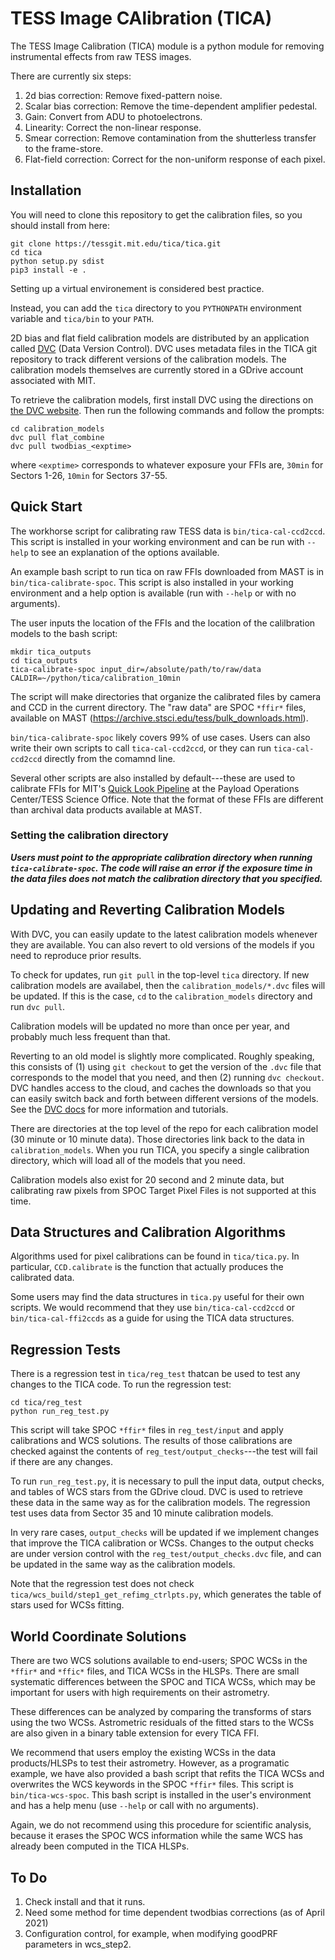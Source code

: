 # TESS Image CAlibration (TICA)

The TESS Image Calibration (TICA) module is a python module for removing instrumental effects from raw TESS images.

There are currently six steps:

 1. 2d bias correction: Remove fixed-pattern noise.
 2. Scalar bias correction: Remove the time-dependent amplifier pedestal.
 3. Gain: Convert from ADU to photoelectrons.
 4. Linearity: Correct the non-linear response.
 5. Smear correction:  Remove contamination from the shutterless transfer to the frame-store.
 6. Flat-field correction: Correct for the non-uniform response of each pixel.


## Installation

You will need to clone this repository to get the calibration files, so you should install from here:

  ```
  git clone https://tessgit.mit.edu/tica/tica.git
  cd tica
  python setup.py sdist
  pip3 install -e .
  ```

Setting up a virtual environement is considered best practice.

Instead, you can  add the `tica` directory to you `PYTHONPATH` environment variable and `tica/bin` to your `PATH`.

2D bias and flat field calibration models are distributed by an application called [DVC](https://www.dvc.org) (Data Version Control).  DVC uses metadata files in the TICA git repository to track different versions of the calibration models.  The calibration models themselves are currently stored in a GDrive account associated with MIT.  

To retrieve the calibration models, first install DVC using the directions on [the DVC website](https://dvc.org/doc/install).  Then run the following commands and follow the prompts:

```
cd calibration_models
dvc pull flat_combine
dvc pull twodbias_<exptime>
```

where `<exptime>` corresponds to whatever exposure your FFIs are, `30min` for Sectors 1-26, `10min` for Sectors 37-55.

## Quick Start

The workhorse script for calibrating raw TESS data is `bin/tica-cal-ccd2ccd`.  This script is installed in your working environment and can be run with `--help` to  see an explanation of the options available.  

An example bash script to run tica on raw FFIs downloaded from MAST is in `bin/tica-calibrate-spoc`.  This script is also installed in your working environment and a help option is  available (run with `--help` or with no arguments). 

The user inputs the location of the FFIs and the location of the calilbration models to the bash script:

```
mkdir tica_outputs
cd tica_outputs
tica-calibrate-spoc input_dir=/absolute/path/to/raw/data CALDIR=~/python/tica/calibration_10min
```

The script will make directories that organize the calibrated files by camera and CCD in the current directory.  The "raw data" are SPOC `*ffir*` files, available on MAST (https://archive.stsci.edu/tess/bulk_downloads.html).

`bin/tica-calibrate-spoc` likely covers 99% of use cases.  Users can also write their own scripts to call `tica-cal-ccd2ccd`, or they can run `tica-cal-ccd2ccd` directly from the comamnd line.

Several other scripts are also installed by default---these are used to calibrate FFIs for MIT's [Quick Look Pipeline](https://archive.stsci.edu/hlsp/qlp) at the Payload Operations Center/TESS Science Office.  Note that the format of these FFIs are different than archival data products available at MAST.

### Setting the calibration directory

***Users must point to the appropriate calibration directory when running `tica-calibrate-spoc`.   The code will raise an error if the exposure time in the data files does not match the calibration directory that you specified.***

## Updating and Reverting Calibration Models

With DVC, you can easily update to the latest calibration models whenever they are available.  You can also revert to old versions of the models if you need to reproduce prior results.  

To check for updates, run `git pull` in the top-level `tica` directory.  If new calibration models are availabel, then the `calibration_models/*.dvc` files will be updated.  If this is the case, `cd` to the `calibration_models` directory and run `dvc pull`.  

Calibration models will be updated no more than once per year, and probably much less frequent than that.

Reverting to an old model is slightly more complicated.  Roughly speaking, this consists of (1) using `git checkout` to get the version of the `.dvc` file that corresponds to the model that you need, and then (2) running `dvc checkout`.  DVC handles access to the cloud, and caches the downloads so that you can easily switch back and forth between different versions of the models.  See the [DVC docs](https://dvc.org/doc/start) for more information and tutorials.

There are directories at the top level of the repo for each calibration model (30 minute or 10 minute data).  Those directories link back to the data in `calibration_models`. When you run TICA, you specify a single calibration directory, which will load all of the models that you need.

Calibration models also exist for 20 second and 2 minute data, but calibrating raw pixels from SPOC Target Pixel Files is not supported at this time.

## Data Structures and Calibration Algorithms

Algorithms used for pixel calibrations can be found in `tica/tica.py`.  In particular, `CCD.calibrate` is the function that actually produces the calibrated data.  

Some users may find the data structures in `tica.py` useful for their own scripts.  We would recommend that they use `bin/tica-cal-ccd2ccd` or `bin/tica-cal-ffi2ccds` as a guide for using the TICA data structures.


## Regression Tests

There is a regression test in `tica/reg_test` thatcan be used to test any changes to the TICA code.  To run the regression test:

```
cd tica/reg_test
python run_reg_test.py
```

This script will take SPOC `*ffir*` files in `reg_test/input` and apply calibrations and WCS solutions.  The results of those calibrations are checked against the contents of `reg_test/output_checks`---the test will fail if there are any changes.

To run `run_reg_test.py`, it is necessary to pull the input data, output checks, and tables of WCS stars from the GDrive cloud.  DVC is used to retrieve these data in the same way as for the calibration models.  The regression test uses data from Sector 35 and 10 minute calibration models.  

In very rare cases, `output_checks` will be updated if we implement changes that improve the TICA calibration or WCSs.  Changes to the output checks are under version control with the `reg_test/output_checks.dvc` file, and can be updated in the same way as the calibration models.

Note that the regression test does not check `tica/wcs_build/step1_get_refimg_ctrlpts.py`, which generates the table of stars used for WCSs fitting.  

## World Coordinate Solutions

There are two WCS solutions available to end-users; SPOC WCSs in the `*ffir*` and `*ffic*` files, and TICA WCSs in the HLSPs.  There are small systematic differences between the SPOC and TICA WCSs, which may be important for users with high requirements on their astrometry.

These differences can be analyzed by comparing the transforms of stars using the two WCSs.  Astrometric residuals of the fitted stars to the WCSs are also given in a binary table extension for every TICA FFI.

We recommend that users employ the existing WCSs in the data products/HLSPs to test their astrometry.  However, as a programatic example, we have also provided a bash script that refits the TICA WCSs and overwrites the WCS keywords in the SPOC `*ffir*` files.  This script is `bin/tica-wcs-spoc`.  This bash script is installed in the user's environment and has a help menu (use `--help` or call with no arguments).


Again, we do not recommend using this procedure for scientific analysis, because it erases the SPOC WCS information while the same WCS has already been computed in the TICA HLSPs. 


## To Do

1. Check install and that it runs.
2. Need some method for time dependent twodbias corrections (as of April 2021)
3. Configuration control, for example, when modifying goodPRF parameters in wcs_step2.